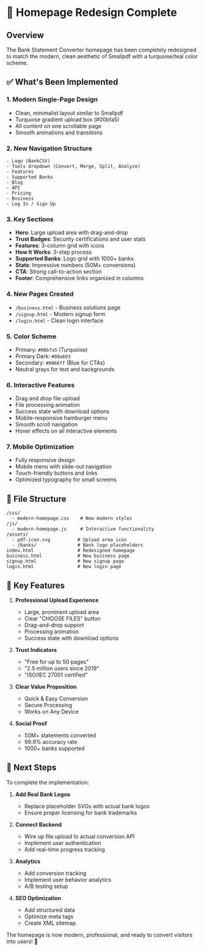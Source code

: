# 🎨 Homepage Redesign Complete

## Overview
The Bank Statement Converter homepage has been completely redesigned to match the modern, clean aesthetic of Smallpdf with a turquoise/teal color scheme.

## ✅ What's Been Implemented

### 1. **Modern Single-Page Design**
- Clean, minimalist layout similar to Smallpdf
- Turquoise gradient upload box (#00bfa5)
- All content on one scrollable page
- Smooth animations and transitions

### 2. **New Navigation Structure**
```
- Logo (BankCSV)
- Tools dropdown (Convert, Merge, Split, Analyze)
- Features
- Supported Banks
- Blog
- API
- Pricing
- Business
- Log In / Sign Up
```

### 3. **Key Sections**
- **Hero**: Large upload area with drag-and-drop
- **Trust Badges**: Security certifications and user stats
- **Features**: 3-column grid with icons
- **How It Works**: 3-step process
- **Supported Banks**: Logo grid with 1000+ banks
- **Stats**: Impressive numbers (50M+ conversions)
- **CTA**: Strong call-to-action section
- **Footer**: Comprehensive links organized in columns

### 4. **New Pages Created**
- `/business.html` - Business solutions page
- `/signup.html` - Modern signup form
- `/login.html` - Clean login interface

### 5. **Color Scheme**
- Primary: `#00bfa5` (Turquoise)
- Primary Dark: `#00a693`
- Secondary: `#0066ff` (Blue for CTAs)
- Neutral grays for text and backgrounds

### 6. **Interactive Features**
- Drag and drop file upload
- File processing animation
- Success state with download options
- Mobile-responsive hamburger menu
- Smooth scroll navigation
- Hover effects on all interactive elements

### 7. **Mobile Optimization**
- Fully responsive design
- Mobile menu with slide-out navigation
- Touch-friendly buttons and links
- Optimized typography for small screens

## 📁 File Structure
```
/css/
  - modern-homepage.css    # New modern styles
/js/
  - modern-homepage.js     # Interactive functionality
/assets/
  - pdf-icon.svg          # Upload area icon
  - /banks/               # Bank logo placeholders
index.html                # Redesigned homepage
business.html             # New business page
signup.html               # New signup page
login.html                # New login page
```

## 🚀 Key Features

1. **Professional Upload Experience**
   - Large, prominent upload area
   - Clear "CHOOSE FILES" button
   - Drag-and-drop support
   - Processing animation
   - Success state with download options

2. **Trust Indicators**
   - "Free for up to 50 pages"
   - "2.5 million users since 2019"
   - "ISO/IEC 27001 certified"

3. **Clear Value Proposition**
   - Quick & Easy Conversion
   - Secure Processing
   - Works on Any Device

4. **Social Proof**
   - 50M+ statements converted
   - 99.9% accuracy rate
   - 1000+ banks supported

## 🎯 Next Steps

To complete the implementation:

1. **Add Real Bank Logos**
   - Replace placeholder SVGs with actual bank logos
   - Ensure proper licensing for bank trademarks

2. **Connect Backend**
   - Wire up file upload to actual conversion API
   - Implement user authentication
   - Add real-time progress tracking

3. **Analytics**
   - Add conversion tracking
   - Implement user behavior analytics
   - A/B testing setup

4. **SEO Optimization**
   - Add structured data
   - Optimize meta tags
   - Create XML sitemap

The homepage is now modern, professional, and ready to convert visitors into users! 🎉